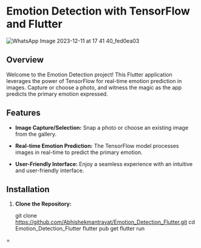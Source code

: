 # Emotion Detection with TensorFlow and Flutter
![WhatsApp Image 2023-12-11 at 17 41 40_fed0ea03](https://github.com/Abhishekmantravat/Emotion_Detection_Flutter/assets/124698979/e8decba9-c3f5-4978-8e67-136946b9e917)


## Overview

Welcome to the Emotion Detection project! This Flutter application leverages the power of TensorFlow for real-time emotion prediction in images. Capture or choose a photo, and witness the magic as the app predicts the primary emotion expressed.

## Features

- **Image Capture/Selection:** Snap a photo or choose an existing image from the gallery.
  
- **Real-time Emotion Prediction:** The TensorFlow model processes images in real-time to predict the primary emotion.

- **User-Friendly Interface:** Enjoy a seamless experience with an intuitive and user-friendly interface.

## Installation

1. **Clone the Repository:**

   git clone https://github.com/Abhishekmantravat/Emotion_Detection_Flutter.git
   cd Emotion_Detection_Flutter
   flutter pub get
   flutter run




=
   
